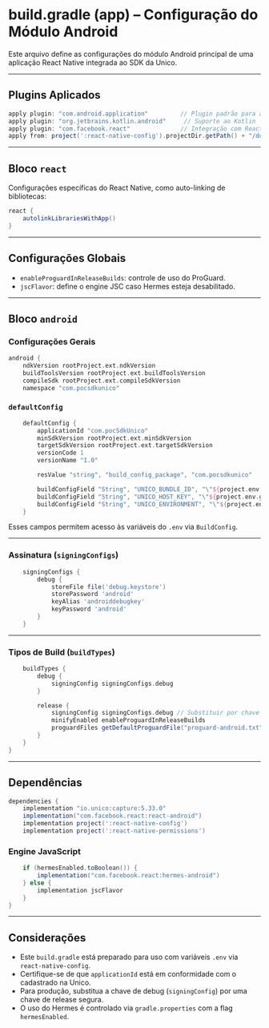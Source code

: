 # build.gradle (app) – Configuração do Módulo Android

Este arquivo define as configurações do módulo Android principal de uma aplicação React Native integrada ao SDK da Unico.

---

## Plugins Aplicados

```groovy
apply plugin: "com.android.application"         // Plugin padrão para apps Android
apply plugin: "org.jetbrains.kotlin.android"     // Suporte ao Kotlin
apply plugin: "com.facebook.react"              // Integração com React Native
apply from: project(':react-native-config').projectDir.getPath() + "/dotenv.gradle" // Variáveis de ambiente
````

---

## Bloco `react`

Configurações específicas do React Native, como auto-linking de bibliotecas:

```groovy
react {
    autolinkLibrariesWithApp()
}
```

---

## Configurações Globais

* `enableProguardInReleaseBuilds`: controle de uso do ProGuard.
* `jscFlavor`: define o engine JSC caso Hermes esteja desabilitado.

---

## Bloco `android`

### Configurações Gerais

```groovy
android {
    ndkVersion rootProject.ext.ndkVersion
    buildToolsVersion rootProject.ext.buildToolsVersion
    compileSdk rootProject.ext.compileSdkVersion
    namespace "com.pocsdkunico"
```

### `defaultConfig`

```groovy
    defaultConfig {
        applicationId "com.pocSdkUnico"
        minSdkVersion rootProject.ext.minSdkVersion
        targetSdkVersion rootProject.ext.targetSdkVersion
        versionCode 1
        versionName "1.0"

        resValue "string", "build_config_package", "com.pocsdkunico"

        buildConfigField "String", "UNICO_BUNDLE_ID", "\"${project.env.get("UNICO_BUNDLE_ID") ?: ""}\""
        buildConfigField "String", "UNICO_HOST_KEY", "\"${project.env.get("UNICO_HOST_KEY") ?: ""}\""
        buildConfigField "String", "UNICO_ENVIRONMENT", "\"${project.env.get("UNICO_ENVIRONMENT") ?: "UAT"}\""
    }
```

Esses campos permitem acesso às variáveis do `.env` via `BuildConfig`.

---

### Assinatura (`signingConfigs`)

```groovy
    signingConfigs {
        debug {
            storeFile file('debug.keystore')
            storePassword 'android'
            keyAlias 'androiddebugkey'
            keyPassword 'android'
        }
    }
```

---

### Tipos de Build (`buildTypes`)

```groovy
    buildTypes {
        debug {
            signingConfig signingConfigs.debug
        }

        release {
            signingConfig signingConfigs.debug // Substituir por chave de produção!
            minifyEnabled enableProguardInReleaseBuilds
            proguardFiles getDefaultProguardFile("proguard-android.txt"), "proguard-rules.pro"
        }
    }
}
```

---

## Dependências

```groovy
dependencies {
    implementation "io.unico:capture:5.33.0"
    implementation("com.facebook.react:react-android")
    implementation project(':react-native-config')
    implementation project(':react-native-permissions')
```

### Engine JavaScript

```groovy
    if (hermesEnabled.toBoolean()) {
        implementation("com.facebook.react:hermes-android")
    } else {
        implementation jscFlavor
    }
}
```

---

## Considerações

* Este `build.gradle` está preparado para uso com variáveis `.env` via `react-native-config`.
* Certifique-se de que `applicationId` está em conformidade com o cadastrado na Unico.
* Para produção, substitua a chave de debug (`signingConfig`) por uma chave de release segura.
* O uso do Hermes é controlado via `gradle.properties` com a flag `hermesEnabled`.
